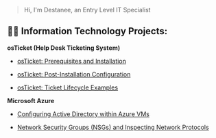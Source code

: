 >Hi, I'm Destanee, an Entry Level IT Specialist
<h2>👨‍💻 Information Technology Projects:</h2>
<b>osTicket (Help Desk Ticketing System)</b>
 
  - [osTicket: Prerequisites and Installation](https://github.com/destaneeessex/osticket-prereqs)

  - [osTicket: Post-Installation Configuration](https://github.com/destaneeessex/post-install-config)
 
  - [osTicket: Ticket Lifecycle Examples](https://github.com/destaneeessex/ticket-lifecycle)

  <b>Microsoft Azure</b>

   - [Configuring Active Directory within Azure VMs](https://github.com/destaneeessex/configure-ad)

   - [Network Security Groups (NSGs) and Inspecting Network Protocols](https://github.com/destaneeessex/azure-network-protols)

     
